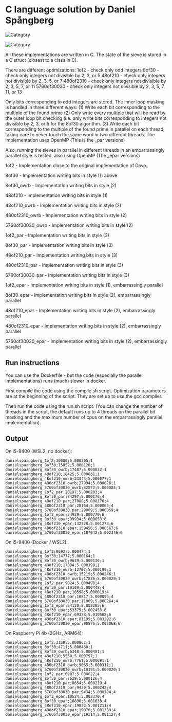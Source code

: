 # C language solution by Daniel Spångberg

![Category](https://img.shields.io/badge/Category-faithful-green)

![Category](https://img.shields.io/badge/Category-faithful%2Cparallel-green)

All these implementations are written in C.
The state of the sieve is stored in a C struct (closest to a class in C). 

There are different optimizations:
1of2 - check only odd integers
8of30 - check only integers not divisible by 2, 3, or 5
48of210 - check only integers not divisible by 2, 3, 5, or 7
480of2310 - check only integers not divisible by 2, 3, 5, 7, or 11
5760of30030 - check only integers not divisible by 2, 3, 5, 7, 11, or 13

Only bits corresponding to odd integers are stored.
The inner loop masking is handled in three different ways:
(1) Write each bit corresponding to the multiple of the found prime
(2) Only write every multiple that will be read by the outer loop bit checking (i.e. only write bits corresponding to integers not divisible by 2, 3, or 5 for the 8of30 algorithm.
(3) Write each bit corresponding to the multiple of the found prime in parallel on each thread, taking care to never touch the same word in two different threads. The implementation uses OpenMP (This is the _par versions)

Also, running the sieves in parallel in different threads in an embarrassingly parallel style is tested, also using OpenMP (The _epar versions)


1of2 - Implementation close to the original implementation of Dave.

8of30 - Implementation writing bits in style (1) above

8of30_owrb - Implementation writing bits in style (2)

48of210 - Implementation writing bits in style (1)

48of210_owrb - Implementation writing bits in style (2)

480of2310_owrb - Implementation writing bits in style (2)

5760of30030_owrb - Implementation writing bits in style (2)

1of2_par - Implementation writing bits in style (3)

8of30_par - Implementation writing bits in style (3)

48of210_par - Implementation writing bits in style (3)

480of2310_par - Implementation writing bits in style (3)

5760of30030_par - Implementation writing bits in style (3)

1of2_epar - Implementation writing bits in style (1), embarrassingly parallel

8of30_epar - Implementation writing bits in style (2), embarrassingly parallel

48of210_epar - Implementation writing bits in style (2), embarrassingly parallel

480of2310_epar - Implementation writing bits in style (2), embarrassingly parallel

5760of30030_epar - Implementation writing bits in style (2), embarrassingly parallel


## Run instructions
You can use the Dockerfile - but the code (especially the parallel implementations) runs (much) slower in docker.

First compile the code using the compile.sh script. Optimization parameters are at the beginning of the script. They are set up to use the gcc compiler.

Then run the code using the run.sh script. (You can change the number of threads in the script, the default runs up to 4 threads on the parallel bit masking and the maximum number of cpus on the embarrassingly parallel implementation).

## Output

On i5-9400 (WSL2, no docker):
```
danielspaangberg_1of2;10000;5.000305;1
danielspaangberg_8of30;15852;5.000120;1
danielspaangberg_8of30_owrb;17487;5.000032;1
danielspaangberg_48of210;18425;5.000031;1
danielspaangberg_48of210_owrb;23344;5.000077;1
danielspaangberg_480of2310_owrb;27994;5.000026;1
danielspaangberg_5760of30030_owrb;32872;5.000085;1
danielspaangberg_1of2_par;20197;5.000203;4
danielspaangberg_8of30_par;24297;5.000176;4
danielspaangberg_48of210_par;27088;5.000170;4
danielspaangberg_480of2310_par;28164;5.000065;4
danielspaangberg_5760of30030_par;29089;5.000059;4
danielspaangberg_1of2_epar;54939;5.000779;6
danielspaangberg_8of30_epar;99934;5.000653;6
danielspaangberg_48of210_epar;132728;5.001278;6
danielspaangberg_480of2310_epar;159456;5.000567;6
danielspaangberg_5760of30030_epar;187042;5.002346;6
```

On i5-9400 (Docker / WSL2):
```
danielspaangberg_1of2;9692;5.000474;1
danielspaangberg_8of30;14777;5.000164;1
danielspaangberg_8of30_owrb;9639;5.000136;1
danielspaangberg_48of210;17084;5.000198;1
danielspaangberg_48of210_owrb;12707;5.000190;1
danielspaangberg_480of2310_owrb;15219;5.000246;1
danielspaangberg_5760of30030_owrb;17836;5.000029;1
danielspaangberg_1of2_par;9024;5.000498;4
danielspaangberg_8of30_par;10109;5.000448;4
danielspaangberg_48of210_par;10598;5.000019;4
danielspaangberg_480of2310_par;10817;5.000096;4
danielspaangberg_5760of30030_par;11009;5.000264;4
danielspaangberg_1of2_epar;54120;5.002285;6
danielspaangberg_8of30_epar;53375;5.002453;6
danielspaangberg_48of210_epar;69328;5.010508;6
danielspaangberg_480of2310_epar;81199;5.003292;6
danielspaangberg_5760of30030_epar;90976;5.002068;6
```

On Raspberry Pi 4b (2GHz, ARM64):
```
danielspaangberg_1of2;3150;5.000062;1
danielspaangberg_8of30;4711;5.000430;1
danielspaangberg_8of30_owrb;6348;5.000481;1
danielspaangberg_48of210;5550;5.000757;1
danielspaangberg_48of210_owrb;7761;5.000091;1
danielspaangberg_480of2310_owrb;9065;5.000311;1
danielspaangberg_5760of30030_owrb;10191;5.000020;1
danielspaangberg_1of2_par;6907;5.000622;4
danielspaangberg_8of30_par;7629;5.000126;4
danielspaangberg_48of210_par;8654;5.000219;4
danielspaangberg_480of2310_par;9420;5.000243;4
danielspaangberg_5760of30030_par;9434;5.000104;4
danielspaangberg_1of2_epar;10524;5.002370;4
danielspaangberg_8of30_epar;16896;5.001638;4
danielspaangberg_48of210_epar;19032;5.001211;4
danielspaangberg_480of2310_epar;19070;5.001330;4
danielspaangberg_5760of30030_epar;19314;5.001127;4
```
